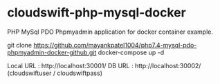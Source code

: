 # cloudswift-php-mysql-docker
PHP MySql PDO Phpmyadmin application for docker container example.



git clone https://github.com/mayankpatel1004/php7.4-mysql-pdo-phpmyadmin-docker-github.git
docker-compose up -d

Local URL : http://localhost:30001/
DB URL : http://localhost:30002/ (cloudswiftuser / cloudswiftpass)
